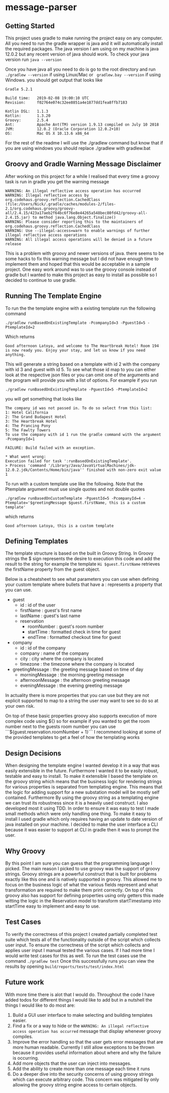 # message-parser
## Getting Started
This project uses gradle to make running the project easy 
on any computer. All you need to run the gradle wrapper
is java and it will automatically install the required
packages. The java version I am using on my machine is
java 12.0.2 but any recent version of java should work.
To check your java version run 
``
java --version
``

Once you have java all you need to do is go to the
root directory and run `` ./gradlew --version`` if
using Linux/Mac or `` gradlew.bay --version`` if 
using Windows. you should get output that looks like
```
Gradle 5.2.1

Build time:   2019-02-08 19:00:10 UTC
Revision:     f02764e074c32ee8851a4e1877dd1fea8ffb7183

Kotlin DSL:   1.1.3
Kotlin:       1.3.20
Groovy:       2.5.4
Ant:          Apache Ant(TM) version 1.9.13 compiled on July 10 2018
JVM:          12.0.2 (Oracle Corporation 12.0.2+10)
OS:           Mac OS X 10.13.6 x86_64
```
For the rest of the readme I will use the ./gradlew
command but know that if you are using windows you
should replace ./gradlew with gradlew.bat

## Groovy and Gradle Warning Message Disclaimer
After working on this project for a while I realised 
that every time a groovy task is run in gradle you get
the warning message
```
WARNING: An illegal reflective access operation has occurred
WARNING: Illegal reflective access by org.codehaus.groovy.reflection.CachedClass (file:/Users/Nick/.gradle/caches/modules-2/files-2.1/org.codehaus.groovy/groovy-all/2.4.15/423a17aeb2f64bc6f76e8e44265a548bec80fd42/groovy-all-2.4.15.jar) to method java.lang.Object.finalize()
WARNING: Please consider reporting this to the maintainers of org.codehaus.groovy.reflection.CachedClass
WARNING: Use --illegal-access=warn to enable warnings of further illegal reflective access operations
WARNING: All illegal access operations will be denied in a future release
```
This is a problem with groovy and newer versions of java.
there seems to be some hacks to fix this warning message
but I did not have enough time to implement them and hoped
that this would be acceptable in a sample project. 
One easy work around was to use the groovy console instead
of gradle but I wanted to make this project as easy to 
install as possible so I decided to continue to use gradle.

## Running The Template Engine
To run the the template engine with a existing
template run the following command 
```
./gradlew runBasedOnExistingTemplate -PcompanyId=3 -PguestId=5 -PtemplateId=2
```
Which returns
```
Good afternoon Latoya, and welcome to The Heartbreak Hotel! Room 194 is now ready you. Enjoy your stay, and let us know if you need anything.
```
This will generate a string based on a template with id 2 with the 
company with id 3 and guest with id 5. To see what those id
map to you can either look at the respective json files
or you can omit one of the arguments and the program
will provide you with a list of options.
For example if you run
```
./gradlew runBasedOnExistingTemplate -PguestId=5 -PtemplateId=2
```
you will get something that looks like
```
The company id was not passed in. To do so select from this list: 
1: Hotel California
2: The Grand Budapest Hotel
3: The Heartbreak Hotel
4: The Prancing Pony
5: The Fawlty Towers
To use the company with id 1 run the gradle command with the argument -PcompanyId=1

FAILURE: Build failed with an exception.

* What went wrong:
Execution failed for task ':runBasedOnExistingTemplate'.
> Process 'command '/Library/Java/JavaVirtualMachines/jdk-12.0.2.jdk/Contents/Home/bin/java'' finished with non-zero exit value 1
```

To run with a custom template use like the following.
Note that the Ptemplate argument must use single quotes
and not double quotes
```
./gradlew runBasedOnCustomTemplate -PguestId=5 -PcompanyId=4 -Ptemplate='$greetingMessage $guest.firstName, this is a custom template'
```
which returns
```
Good afternoon Latoya, this is a custom template
```

## Defining Templates
The template structure is based on the built in Groovy
String. In Groovy strings the $ sign represents the 
desire to execution this code and add the result to
the string for example the template 
``Hi $guest.firstName`` retrieves the firstName property
from the guest object.


Below is a cheatsheet to see what parameters you can use
when defining your custom template where bullets that 
have a : represents a property that you can use.
* guest
    - id        : id of the user
    - firstName : guest's first name
    - lastName  : guest's last name
    - reservation
        * roomNumber : guest's room number
        * startTime  : formatted check in time for guest
        * endTime    : formatted checkout time for guest
* company
    - id       : id of the company
    - company  : name of the company
    - city     : city where the company is located
    - timezone : the timezone where the company is 
                 located
* greetingMessage : the greeting message 
                    based on time of day
    - morningMessage : the morning greeting message
    - afternoonMessage : the afternoon greeting message
    - eveningMessage : the evening greeting message

In actuality there is more properties that you can
use but they are not explicit supported to map 
to a string the user may want to see so do so at
your own risk.

On top of these basic properties groovy also 
supports execution of more complex code using ${}
so for example if you wanted to get the room number
next to the guests room number you can use
```${guest.reservation.roomNumber + 1}```
I recommend looking at some of the provided templates to
get a feel of how the templating works

## Design Decisions 
When designing the template engine I wanted develop
it in a way that was easily extensible in the future.
Furthermore I wanted it to be easily robust, testable and 
easy to install. To make it extensible I based the template on 
the groovy string which means that the business logic
for rendering strings for various properties is
separated from templating engine. This means that 
the logic for adding support for a new substation
model will be mostly self contained. Furthermore 
By using the groovy string as a templating engine
we can trust its robustness since it is a heavily
used construct. I also developed most it using TDD.
In order to ensure it was easy to test I made 
small methods which were only handling one
thing. To make it easy to install I used gradle which 
only requires having an update to date version of
java installed on your machine. I decided 
to make the user interface a CLI because it 
was easier to support at CLI in gradle then it was
to prompt the user.


## Why Groovy
By this point I am sure you can guess that the 
programming language I picked. The main reason I
picked to use groovy was the support of groovy 
strings. Groovy strings are a powerful construct 
that is built for problems exactly like this one
and is natively supported in groovy. This allowed
me to focus on the business logic of what the various
fields represent and what transformation are required
to make them print correctly. On top of this groovy also 
has support for defining properties using only 
getters this made witting the logic in the Reservation
model to transform startTimestamp into startTime
easy to implement and easy to use.

## Test Cases
To verify the correctness of this project
I created partially completed test suite 
which tests all of the functionality outside of the 
script which collects user input. To ensure the 
correctness of the script which collects and applies
user input I manual tested the various cases.
If I had more time I would write test cases 
for this as well. 
To run the test cases use the command 
``./gradlew test`` Once this successfully runs you
can view the results by opening 
``build/reports/tests/test/index.html``

## Future work
With more time there is alot that I would do. Throughout
the code I have added todos for different things I would
like to add but in a nutshell the things I would like to
do most are:
1. Build a GUI user interface to make selecting and 
building templates easier.
2. Find a fix or a way to hide or the 
``WARNING: An illegal reflective access operation has occurred``
message that display whenever groovy compiles. 
3. Improve the error handling so that the user gets
error messages that are more human readable. Currently
I still allow exceptions to be thrown because it provides
useful information about where and why the failure is 
occurring.
4. Add more objects that the user can inject 
into messages.
5. Add the ability to create more than one message
   each time it runs
6. Do a deeper dive into the security concerns of using
groovy strings which can execute arbitrary code. This
concern was mitigated by only allowing the groovy string
engine access to certain objects.